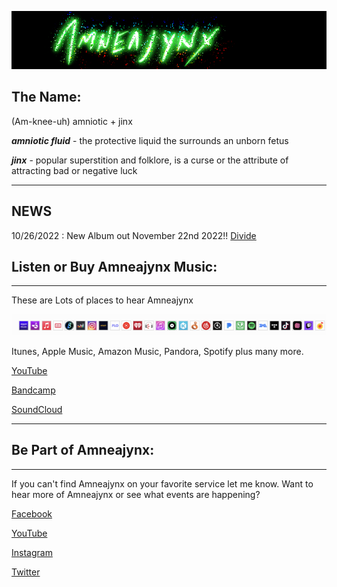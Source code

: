 
![Amneajynx logo](./assets/title.png)

## The Name:
(Am-knee-uh)
amniotic + jinx

**_amniotic fluid_** - the protective liquid the surrounds an unborn fetus

**_jinx_** - popular superstition and folklore, is a curse or the attribute of attracting bad or negative luck

---
## NEWS
10/26/2022 : New Album out November 22nd 2022!! [Divide](https://distrokid.com/hyperfollow/amneajynx/divide)

## Listen or Buy Amneajynx Music:

---
These are Lots of places to hear Amneajynx

![Amneajynx logo](./assets/stores.png)

Itunes, Apple Music, Amazon Music, Pandora, Spotify plus many more.

[YouTube](https://www.youtube.com/@amneajynx)

[Bandcamp](
https://amneajynx.bandcamp.com/music)

[SoundCloud](
https://soundcloud.com/amneajynx)

---

## Be Part of Amneajynx:

---
If you can't find Amneajynx on your favorite service let me know. Want to hear more of Amneajynx or see what events are happening? 

[Facebook](https://www.facebook.com/amneajynx)

[YouTube](https://www.youtube.com/@amneajynx)

[Instagram](https://instagram.com/amneajynx/)

[Twitter](https://twitter.com/amneajynx)
